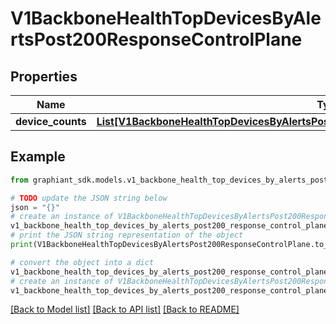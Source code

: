 # V1BackboneHealthTopDevicesByAlertsPost200ResponseControlPlane


## Properties

Name | Type | Description | Notes
------------ | ------------- | ------------- | -------------
**device_counts** | [**List[V1BackboneHealthTopDevicesByAlertsPost200ResponseControlPlaneDeviceCountsInner]**](V1BackboneHealthTopDevicesByAlertsPost200ResponseControlPlaneDeviceCountsInner.md) |  | [optional] 

## Example

```python
from graphiant_sdk.models.v1_backbone_health_top_devices_by_alerts_post200_response_control_plane import V1BackboneHealthTopDevicesByAlertsPost200ResponseControlPlane

# TODO update the JSON string below
json = "{}"
# create an instance of V1BackboneHealthTopDevicesByAlertsPost200ResponseControlPlane from a JSON string
v1_backbone_health_top_devices_by_alerts_post200_response_control_plane_instance = V1BackboneHealthTopDevicesByAlertsPost200ResponseControlPlane.from_json(json)
# print the JSON string representation of the object
print(V1BackboneHealthTopDevicesByAlertsPost200ResponseControlPlane.to_json())

# convert the object into a dict
v1_backbone_health_top_devices_by_alerts_post200_response_control_plane_dict = v1_backbone_health_top_devices_by_alerts_post200_response_control_plane_instance.to_dict()
# create an instance of V1BackboneHealthTopDevicesByAlertsPost200ResponseControlPlane from a dict
v1_backbone_health_top_devices_by_alerts_post200_response_control_plane_from_dict = V1BackboneHealthTopDevicesByAlertsPost200ResponseControlPlane.from_dict(v1_backbone_health_top_devices_by_alerts_post200_response_control_plane_dict)
```
[[Back to Model list]](../README.md#documentation-for-models) [[Back to API list]](../README.md#documentation-for-api-endpoints) [[Back to README]](../README.md)


